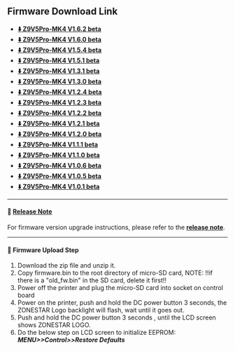 ## Firmware Download Link
- **[:arrow_down: Z9V5Pro-MK4 V1.6.2 beta](./Z9V5ProMK4_V1_6_2.zip)**
- **[:arrow_down: Z9V5Pro-MK4 V1.6.0 beta](./Z9V5ProMK4_V1_6_0.zip)**
- **[:arrow_down: Z9V5Pro-MK4 V1.5.4 beta](./Z9V5ProMK4_V1_5_4.zip)**
- **[:arrow_down: Z9V5Pro-MK4 V1.5.1 beta](./Z9V5ProMK4_V1_5_1.zip)**
- **[:arrow_down: Z9V5Pro-MK4 V1.3.1 beta](./Z9V5ProMK4_V1_3_1.zip)**
- **[:arrow_down: Z9V5Pro-MK4 V1.3.0 beta](./Z9V5ProMK4_V1_3_0.zip)**
- **[:arrow_down: Z9V5Pro-MK4 V1.2.4 beta](./Z9V5ProMK4_V1_2_4.zip)**
- **[:arrow_down: Z9V5Pro-MK4 V1.2.3 beta](./Z9V5ProMK4_V1_2_3.zip)**
- **[:arrow_down: Z9V5Pro-MK4 V1.2.2 beta](./Z9V5ProMK4_V1_2_2.zip)**
- **[:arrow_down: Z9V5Pro-MK4 V1.2.1 beta](./Z9V5ProMK4_V1_2_1.zip)**
- **[:arrow_down: Z9V5Pro-MK4 V1.2.0 beta](./Z9V5ProMK4_V1_2_0.zip)**
- **[:arrow_down: Z9V5Pro-MK4 V1.1.1 beta](./Z9V5ProMK4_V1_1_1.zip)**
- **[:arrow_down: Z9V5Pro-MK4 V1.1.0 beta](./Z9V5ProMK4_V1_1_0.zip)**
- **[:arrow_down: Z9V5Pro-MK4 V1.0.6 beta](./Z9V5ProMK4_V1_0_6.zip)**
- **[:arrow_down: Z9V5Pro-MK4 V1.0.5 beta](./Z9V5ProMK4_V1_0_5.zip)**
- **[:arrow_down: Z9V5Pro-MK4 V1.0.1 beta](./Z9V5ProMK4_V1_0_1.zip)**

----
#### :blue_book: [Release Note](../releasenote.md)   
For firmware version upgrade instructions, please refer to the [**release note**](../releasenote.md).

----
#### :wrench: Firmware Upload Step 
1. Download the zip file and unzip it.
2. Copy firmware.bin to the root directory of micro-SD card, 
NOTE: !!if there is a "old_fw.bin" in the SD card, delete it first!!
3. Power off the printer and plug the micro-SD card into socket on control board
4. Power on the printer, push and hold the DC power button 3 seconds, the ZONESTAR Logo backlight will flash, wait until it goes out.
5. Push and hold the DC power button 3 seconds , until the LCD screen shows ZONESTAR LOGO.
6. Do the below step on LCD screen to initialize EEPROM: ***MENU>>Control>>Restore Defaults***




